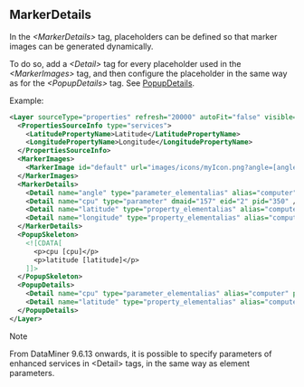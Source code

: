 ## MarkerDetails

In the *\<MarkerDetails>* tag, placeholders can be defined so that marker images can be generated dynamically.

To do so, add a *\<Detail>* tag for every placeholder used in the *\<MarkerImages>* tag, and then configure the placeholder in the same way as for the *\<PopupDetails>* tag. See [PopupDetails](PopupSkeleton_and_PopupDetails.md#popupdetails).

Example:

```xml
<Layer sourceType="properties" refresh="20000" autoFit="false" visible="false" allowToggle="true" name="Properties Service">
  <PropertiesSourceInfo type="services">
    <LatitudePropertyName>Latitude</LatitudePropertyName>
    <LongitudePropertyName>Longitude</LongitudePropertyName>
  </PropertiesSourceInfo>
  <MarkerImages>
    <MarkerImage id="default" url="images/icons/myIcon.png?angle=[angle]&amp;location=[latitude]%2F[longitude]" width="20" height="36" anchor="10,36"/>
  </MarkerImages>
  <MarkerDetails>
    <Detail name="angle" type="parameter_elementalias" alias="computer" pid="350" />
    <Detail name="cpu" type="parameter" dmaid="157" eid="2" pid="350" />
    <Detail name="latitude" type="property_elementalias" alias="computer" property="latitude" />
    <Detail name="longitude" type="property_elementalias" alias="computer" property="longitude" />
  </MarkerDetails>
  <PopupSkeleton>
    <![CDATA[
      <p>cpu [cpu]</p>
      <p>latitude [latitude]</p>
    ]]>
  </PopupSkeleton>
  <PopupDetails>
    <Detail name="cpu" type="parameter_elementalias" alias="computer" pid="350" />
    <Detail name="latitude" type="property_elementalias" alias="computer" property="latitude" />
  </PopupDetails>
</Layer>
```

> [!NOTE]
> From DataMiner 9.6.13 onwards, it is possible to specify parameters of enhanced services in \<Detail> tags, in the same way as element parameters.
